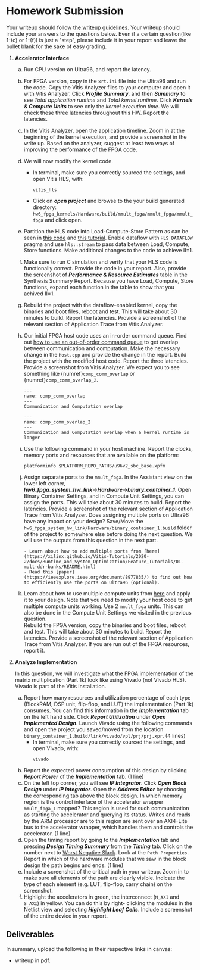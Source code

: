 # Homework Submission

Your writeup should follow [the writeup guidelines](../writeup_guidelines).
Your writeup should include your answers to the questions below. Even if a certain
question(like 1-(c) or 1-(f)) is just a "step", please include it in your report and leave the bullet blank
for the sake of easy grading.

<style type="text/css">
    ol { list-style-type: decimal; }
    ol ol { list-style-type: lower-alpha; }
    ol ol ol { list-style-type: lower-roman; }
    table { width: 100%; }
    td {height:50px;text-align: center;}
    tr:nth-child(even) {background-color: #f2f2f2;}
</style>

<!-- 1. **Setup**

    ---
    - We have updated the platform to have contiguous memory support. Please
    remove the platform you downloaded in the hello world section and
    download the platform again from the following links:
        - [Ultra96 Platform](https://ese532-platforms.s3.amazonaws.com/hw6_platform_v2.tar.gz)
        - [Ultra96 Platform (Asia)](https://ese532-platforms-asia.s3.ap-northeast-2.amazonaws.com/hw6_platform_v2.tar.gz)
    - Extract the platform to a desired location.
    - Set the `PLATFORM_REPO_PATHS` to the extracted directory. For instance:
        ```
        export PLATFORM_REPO_PATHS=~/ese532_hw6_pfm
        ```
    - Get the source code from the `ese532_code` repository by pulling in the latest changes
    using:
        ```
        cd ese532_code/
        git pull origin master
        ```
        The code you will use for this section
        is in the `hw6` directory. The directory structure looks like this:
        ```
        hw6/
            apps/
                mmult/
                    cpu/
                        Host.cpp
                    fpga/
                        hls/
                            MMult.cpp
                            MMult.h
                            testbench.cpp
                        Host.cpp
                        design.cfg
                        package.cfg
                        xrt.ini
                    Makefile
                    compile_on_biglab.sh
            common/
                ...
        ```
    - cd into `hw6/apps/mmult/` directory.
    - Use `make cpu` to build the cpu baseline and run with `./mmult_cpu`.
    - Use `make fpga -j4` to start the Vitis build. This will take about 20-30 minutes and generate the `xclbin`. Note that we used `-j4` to build with 4
    cpus. If you have more cpus, you can increase this number.
    `-j16` is usually the maximum parallel jobs Vitis can handle.
    - Use `make host` to build the OpenCL host code. This produces the `package` folder.
    - Copy the files from `package` folder to the Ultra96, reboot and run on the fpga.
    - Use `make clean` to clean all the generated files.
        ```{warning}
        If you do `make clean`, you will lose all the files and the compilation will start from the beginning. You can incrementally build and clean as mentioned in the walk-through.
        ``` -->

1. **Accelerator Interface**

    1. Run CPU version on Ultra96, and report the latency.
    1. For FPGA version, copy in the `xrt.ini` file into the Ultra96 and run the code.
    Copy the Vitis Analyzer files to your computer and open it with Vitis Analyzer.
    Click ***Profile Summary***, and then ***Summary*** to see
    *Total application runtime* and *Total kernel runtime*.
    Click ***Kernels & Compute Units*** to see only the *kernel execution time*.
    We will check these three latencies throughout this HW.
    Report the latencies.
         <!--```{note}
         There are two types of platforms: datacenter and embedded. 
         Ultra96, we are using in class, is an embedded platform.
         In `host.cpp`, many [examples](https://github.com/Xilinx/Vitis_Accel_Examples/blob/2020.2/host/data_transfer/src/host.cpp)
         on the web, targeting datacenter cards, use `aligned_allocator` to avoid warnings regarding *unaligned host pointer*.
         Note that we use `enqueueMapBuffer`, and this approach is portable accross both datacenter and embedded platforms,
         as explained in Step 2 of [this tutorial](https://github.com/Xilinx/Vitis-Tutorials/blob/2020.2/Getting_Started/Vitis/Part3.md).
         ```
        1. In the previous step, you must have seen warnings regarding unaligned host pointer.
        You will now allocate contiguous host memories. 
        Take a look at Step 2 in [this tutorial](https://github.com/Xilinx/Vitis-Tutorials/blob/2020.2/Getting_Started/Vitis/Part3.md).
        In `apps/mmult/fpga/HostAligned.cpp`, we kindly provide three TODOs for this step.
            ```{hint}
            As shown in the example link, you should only use the following flags when allocating memory 
            using cl::Buffer: CL_MEM_READ_ONLY, CL_MEM_WRITE_ONLY, CL_MEM_READ_ONLY | CL_MEM_WRITE_ONLY. 
            All other flag usage prevents contiguous memory allocation or behaves non-deterministically on the Ultra96 
            (i.e. when using CL_MEM_USE_HOST_PTR).
            ```
        1. Build the project with the modified host code. Because only the host code is modified,
        it should take less than a minute to complete.
        Copy only neccessary files and report the three latencies in the Vitis Analyzer. -->
    1. In the Vitis Analyzer, open the application timeline. Zoom in at the beginning of the kernel execution, and
    provide a screenshot in the write up.
    Based on the analyzer, suggest at least two ways of improving the performance of the FPGA code.

        <!-- 1. How does the code in `Host.cpp` preserve dependencies between computations?

        1. We will now investigate why we still don't see communication-compute overlap.
            - In terminal, make sure you correctly sourced the settings, and open Vitis HLS, with:
                ```
                vitis_hls
                ```
            - Click on ***open project*** and browse to the your build generated directory: `hw6_fpga_kernels/Hardware/build/mmult_fpga/mmult_fpga/mmult_fpga`
            and click open.
            - From the ***Explorer*** tab, open ***solution***$\rightarrow$***syn***$\rightarrow$***report***$\rightarrow$***mmult_fpga_csynth.rpt***.
            - Browse to the ***Interface*** section and examine
            the interface that was generated. Describe how the host processor communicates with the generated interface of the accelerator. -->

        <!-- 1. What needs to happen to the HLS code so that we can achieve task-level parallelism?
            ```{hint}
            Look at Figure 18: Host to Kernel Dataflow
            of [UG1393](https://www.xilinx.com/support/documentation/sw_manuals/xilinx2020_2/ug1393-vitis-application-acceleration.pdf#page=78)
            ``` -->

    1. We will now modify the kernel code.
        - In terminal, make sure you correctly sourced the settings, and open Vitis HLS, with:
            ```
            vitis_hls
            ```
        - Click on ***open project*** and browse to the your build generated directory: `hw6_fpga_kernels/Hardware/build/mmult_fpga/mmult_fpga/mmult_fpga`
        and click open.

    1. Partition the HLS code into Load-Compute-Store Pattern as can be seen in [this code](https://github.com/Xilinx/Vitis-In-Depth-Tutorial/blob/master/Runtime_and_System_Optimization/Design_Tutorials/01-host-code-opt/reference-files/srcKernel/pass.cpp) 
    and [this tutorial](https://github.com/Xilinx/Vitis-Tutorials/blob/2020.2/Getting_Started/Vitis_HLS/dataflow_design.md).
    Enable dataflow with `HLS DATAFLOW` pragma and use `hls::stream`
    to pass data between Load, Compute, Store functions. Make additional changes to the code to achieve II=1.

    1. Make sure to run C simulation and verify that your HLS code is functionally correct. Provide the code in your report.
    Also, provide the screenshot of ***Performance & Resource Estimates*** table in
    the Synthesis Summary Report. Because you have Load, Compute, Store functions,
    expand each function in the table to show that you achived II=1.

    1. Rebuild the project with the dataflow-enabled kernel, copy the binaries and boot files, reboot and test. 
    This will take about 30 minutes to build. Report the latencies. Provide a screenshot of the relevant section of Application Trace from Vitis Analyzer.

    1. Our initial FPGA host code uses an in-order command queue.
    Find out [how to use an out-of-order command queue](https://www.xilinx.com/html_docs/xilinx2020_2/vitis_doc/optimizingperformance.html) 
    to get overlap between communication and computation. Make the necessary change in the `Host.cpp` and provide the change in the report. 
    Build the project with the modified host code. Report the three latencies. Provide a screenshot from Vitis Analyzer.
    We expect you to see something like {numref}`comp_comm_overlap` or {numref}`comp_comm_overlap_2`.
        ```{figure} images/comp_comm_overlap.png
        ---
        name: comp_comm_overlap
        ---
        Communication and Computation overlap
        ```
        ```{figure} images/comp_comm_overlap_2.png
        ---
        name: comp_comm_overlap_2
        ---
        Communication and Computation overlap when a kernel runtime is longer
        ```

    1. Use the following command in your host machine. Report the clocks, memory ports and resources that are available on the platform:
        ```
        platforminfo $PLATFORM_REPO_PATHS/u96v2_sbc_base.xpfm
        ```

    1. Assign separate ports to the `mmult_fpga`. In the Assistant view on the lower left corner, 
    ***hw6_fpga_system_hw_link***$\rightarrow$***Hardware***$\rightarrow$***binary_container_1***. 
    Open Binary Container Settings, and in Compute Unit Settings, you can assign the ports.
    This will take about 30 minutes to build. Report the latencies. Provide a screenshot of the relevant section of Application Trace from Vitis Analyzer. 
    Does assigning multiple ports on Ultra96 have any impact on your design?
    Save/Move the `hw6_fpga_system_hw_link/Hardware/binary_container_1.build` folder of the project to somewhere else before doing the next question. 
    We will use the outputs from this question in the next part.
        ```{hint}
        - Learn about how to add multiple ports from [here](https://xilinx.github.io/Vitis-Tutorials/2020-2/docs/Runtime_and_System_Optimization/Feature_Tutorials/01-mult-ddr-banks/README.html)
        - Read this [paper](https://ieeexplore.ieee.org/document/8977835/) to find out how to efficiently use the ports on Ultra96 (optional).
        ```

    1. Learn about how to use multiple compute units from 
    [here](https://xilinx.github.io/Vitis-Tutorials/2020-2/docs/build/html/docs/Runtime_and_System_Optimization/Feature_Tutorials/02-using-multiple-cu/README.html) 
    and apply it to your design. Note that you need to modify your host code to get multiple compute units working.
    Use 2 `mmult_fpga` units. This can also be done in the Compute Unit Settings we visited in the previous question.    
    Rebuild the FPGA version, 
    copy the binaries and boot files, reboot and test. This will take about 30 minutes to build. Report the latencies. 
    Provide a screenshot of the relevant section of Application Trace from Vitis Analyzer. If you are run out of the FPGA resources, report it.
    
1. **Analyze Implementation**

    In this question, we will investigate what the FPGA implementation
        of the matrix multiplication (Part 1k) look like using Vivado (not
        Vivado HLS).  Vivado is part of the Vitis installation.
    
    1. Report how many resources and utilization percentage of each type (BlockRAM, DSP unit,
    flip-flop, and LUT) the implementation (Part 1k)
    consumes. You can find this information in the ***Implementation*** tab on the
    left hand side. Click ***Report Utilization*** under ***Open Implemented Design***.
    Launch Vivado using the following commands and open the
    project you saved/moved from the location `binary_container_1.build/link/vivado/vpl/prj/prj.xpr`. (4 lines)
        - In terminal, make sure you correctly sourced the settings, and open Vivado, with:
            ```
            vivado
            ```
    1. Report the expected power consumption of this design by clicking ***Report Power*** of the ***Implementation*** tab. (1 line)
    1. On the left top corner, you will see ***IP Integrator***. Click ***Open Block Design*** under
    ***IP Integrator***.  Open the ***Address Editor*** by choosing the corresponding
            tab above the block design.  In which memory region is the control interface of the
            accelerator wrapper `mmult_fpga_1` mapped?  This region
            is used for such communication as starting the accelerator and
            querying its status.  Writes and reads by the ARM processor are to
            this region are sent over an AXI4-Lite bus to the accelerator
            wrapper, which handles them and controls the accelerator. (1 line)
    1. Open the timing report by going to the ***Implementation*** tab and pressing ***Design Timing Summary*** from the ***Timing*** tab.  Click on
            the number next to [Worst Negative Slack](http://www.vlsi-expert.com/2011/03/static-timing-analysis-sta-basic-timing.html).
  Look at the
            `Path Properties`.  Report in which of the hardware modules that we
            saw in the block design the path begins and ends. (1 line)
    1. Include a screenshot of the critical path in your writeup.
            Zoom in to make sure all elements of the path are clearly visible.
            Indicate the type of each element (e.g. LUT, flip-flop,
            carry chain) on the screenshot.
    1. Highlight the accelerators in green, the interconnect (`M_AXI` and `S_AXI`) in yellow.  You can do this by right-
            clicking the modules in the Netlist view and selecting
            ***Highlight Leaf Cells***.  Include a screenshot of the entire
            device in your report.

## Deliverables
In summary, upload the following in their respective links in canvas:
  - writeup in pdf.
